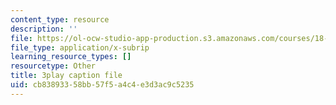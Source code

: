 ```yaml
---
content_type: resource
description: ''
file: https://ol-ocw-studio-app-production.s3.amazonaws.com/courses/18-01sc-single-variable-calculus-fall-2010/cb83893358bb57f5a4c4e3d3ac9c5235_zUEuKrxgHws.vtt
file_type: application/x-subrip
learning_resource_types: []
resourcetype: Other
title: 3play caption file
uid: cb838933-58bb-57f5-a4c4-e3d3ac9c5235
---
```

